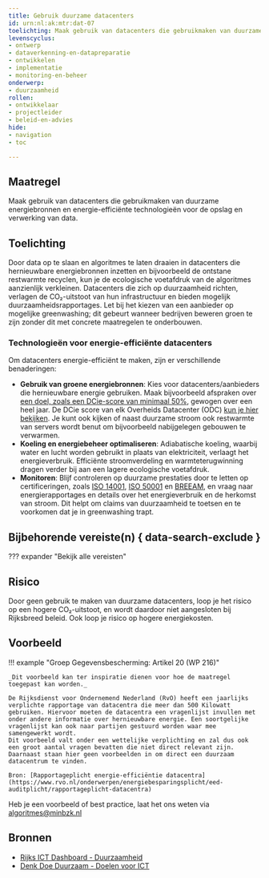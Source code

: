 ```yaml
---
title: Gebruik duurzame datacenters
id: urn:nl:ak:mtr:dat-07
toelichting: Maak gebruik van datacenters die gebruikmaken van duurzame energiebronnen en energie-efficiënte technologieën voor de opslag en verwerking van data.  
levenscyclus:
- ontwerp
- dataverkenning-en-datapreparatie
- ontwikkelen
- implementatie
- monitoring-en-beheer
onderwerp: 
- duurzaamheid
rollen:
- ontwikkelaar
- projectleider
- beleid-en-advies
hide:
- navigation
- toc

---
```


<!-- Let op! onderstaande regel met 'tags' niet weghalen! Deze maakt automatisch de knopjes op basis van de metadata  -->
<!-- tags -->

## Maatregel
Maak gebruik van datacenters die gebruikmaken van duurzame energiebronnen en energie-efficiënte technologieën voor de opslag en verwerking van data.

## Toelichting
Door data op te slaan en algoritmes te laten draaien in datacenters die hernieuwbare energiebronnen inzetten en bijvoorbeeld de ontstane restwarmte recyclen, kun je de ecologische voetafdruk van de algoritmes aanzienlijk verkleinen.
Datacenters die zich op duurzaamheid richten, verlagen de CO₂-uitstoot van hun infrastructuur en bieden mogelijk duurzaamheidsrapportages. Let bij het kiezen van een aanbieder op mogelijke greenwashing; dit gebeurt wanneer bedrijven beweren groen te zijn zonder dit met concrete maatregelen te onderbouwen.

### Technologieën voor energie-efficiënte datacenters
Om datacenters energie-efficiënt te maken, zijn er verschillende benaderingen:

- **Gebruik van groene energiebronnen**: Kies voor datacenters/aanbieders die hernieuwbare energie gebruiken. Maak bijvoorbeeld afspraken over [een doel, zoals een DCie-score van minimaal 50%](https://www.denkdoeduurzaam.nl/themas/ict/doelen), gewogen over een heel jaar. De DCie score van elk Overheids Datacenter (ODC) [kun je hier bekijken](https://rijksictdashboard.nl/duurzaamheid).
Je kunt ook kijken of naast duurzame stroom ook restwarmte van servers wordt benut om bijvoorbeeld nabijgelegen gebouwen te verwarmen.
- **Koeling en energiebeheer optimaliseren**: Adiabatische koeling, waarbij water en lucht worden gebruikt in plaats van elektriciteit, verlaagt het energieverbruik. Efficiënte stroomverdeling en warmteterugwinning dragen verder bij aan een lagere ecologische voetafdruk.
- **Monitoren**: Blijf controleren op duurzame prestaties door te letten op certificeringen, zoals [ISO 14001](https://www.nen.nl/milieu/milieumanagement), [ISO 50001](https://www.nen.nl/energie/energiemanagement) en [BREEAM](https://www.breeam.nl/certificeren-in-5-stappen), en vraag naar energierapportages en details over het energieverbruik en de herkomst van stroom. Dit helpt om claims van duurzaamheid te toetsen en te voorkomen dat je in greenwashing trapt.

## Bijbehorende vereiste(n) { data-search-exclude }
??? expander "Bekijk alle vereisten"
    <!-- list_vereisten_on_maatregelen_page -->

## Risico
Door geen gebruik te maken van duurzame datacenters, loop je het risico op een hogere CO₂-uitstoot, en wordt daardoor niet aangesloten bij Rijksbreed beleid. Ook loop je risico op hogere energiekosten.

## Voorbeeld
!!! example "Groep Gegevensbescherming: Artikel 20 (WP 216)"
    
    _Dit voorbeeld kan ter inspiratie dienen voor hoe de maatregel toegepast kan worden._

    De Rijksdienst voor Ondernemend Nederland (RvO) heeft een jaarlijks verplichte rapportage van datacentra die meer dan 500 Kilowatt gebruiken. Hiervoor moeten de datacentra een vragenlijst invullen met onder andere informatie over hernieuwbare energie. Een soortgelijke vragenlijst kan ook naar partijen gestuurd worden waar mee samengewerkt wordt.
    Dit voorbeeld valt onder een wettelijke verplichting en zal dus ook een groot aantal vragen bevatten die niet direct relevant zijn. Daarnaast staan hier geen voorbeelden in om direct een duurzaam datacentrum te vinden.
    
    Bron: [Rapportageplicht energie-efficiëntie datacentra](https://www.rvo.nl/onderwerpen/energiebesparingsplicht/eed-auditplicht/rapportageplicht-datacentra)
    
Heb je een voorbeeld of best practice, laat het ons weten via [algoritmes@minbzk.nl](mailto:algoritmes@minbzk.nl)


## Bronnen
- [Rijks ICT Dashboard - Duurzaamheid](https://www.rijksictdashboard.nl/duurzaamheid)
- [Denk Doe Duurzaam - Doelen voor ICT](https://www.denkdoeduurzaam.nl/themas/ict/doelen)
